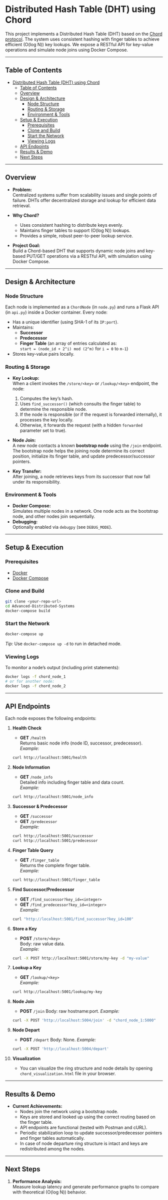 # Distributed Hash Table (DHT) using Chord

This project implements a Distributed Hash Table (DHT) based on the [Chord protocol](http://pdos.lcs.mit.edu/chord/). The system uses consistent hashing with finger tables to achieve efficient \(O(log N)\) key lookups. We expose a RESTful API for key-value operations and simulate node joins using Docker Compose.

---

## Table of Contents

- [Distributed Hash Table (DHT) using Chord](#distributed-hash-table-dht-using-chord)
  - [Table of Contents](#table-of-contents)
  - [Overview](#overview)
  - [Design \& Architecture](#design--architecture)
    - [Node Structure](#node-structure)
    - [Routing \& Storage](#routing--storage)
    - [Environment \& Tools](#environment--tools)
  - [Setup \& Execution](#setup--execution)
    - [Prerequisites](#prerequisites)
    - [Clone and Build](#clone-and-build)
    - [Start the Network](#start-the-network)
    - [Viewing Logs](#viewing-logs)
  - [API Endpoints](#api-endpoints)
  - [Results \& Demo](#results--demo)
  - [Next Steps](#next-steps)

---

## Overview

- **Problem:**  
  Centralized systems suffer from scalability issues and single points of failure. DHTs offer decentralized storage and lookup for efficient data retrieval.

- **Why Chord?**  
  - Uses consistent hashing to distribute keys evenly.  
  - Maintains finger tables to support \(O(log N)\) lookups.  
  - Provides a simple, robust peer-to-peer lookup service.

- **Project Goal:**  
  Build a Chord-based DHT that supports dynamic node joins and key-based PUT/GET operations via a RESTful API, with simulation using Docker Compose.

---

## Design & Architecture

### Node Structure

Each node is implemented as a `ChordNode` (in `node.py`) and runs a Flask API (in `api.py`) inside a Docker container. Every node:
- Has a unique identifier (using SHA-1 of its `IP:port`).
- Maintains:
  - **Successor**
  - **Predecessor**
  - **Finger Table** (an array of entries calculated as:  
    `start = (node_id + 2^i) mod (2^m)` for `i = 0` to `m-1`)
- Stores key-value pairs locally.

### Routing & Storage

- **Key Lookup:**  
  When a client invokes the `/store/<key>` or `/lookup/<key>` endpoint, the node:
  1. Computes the key’s hash.
  2. Uses `find_successor()` (which consults the finger table) to determine the responsible node.
  3. If the node is responsible (or if the request is forwarded internally), it processes the key locally.
  4. Otherwise, it forwards the request (with a hidden `forwarded` parameter set to true).

- **Node Join:**  
  A new node contacts a known **bootstrap node** using the `/join` endpoint. The bootstrap node helps the joining node determine its correct position, initialize its finger table, and update predecessor/successor pointers.

- **Key Transfer:**  
  After joining, a node retrieves keys from its successor that now fall under its responsibility.

### Environment & Tools

- **Docker Compose:**  
  Simulates multiple nodes in a network. One node acts as the bootstrap node, and other nodes join sequentially.
- **Debugging:**  
  Optionally enabled via `debugpy` (see `DEBUG_MODE`).

---

## Setup & Execution

### Prerequisites

- [Docker](https://docs.docker.com/get-docker/)
- [Docker Compose](https://docs.docker.com/compose/)

### Clone and Build

```bash
git clone <your-repo-url>
cd Advanced-Distributed-Systems
docker-compose build
```

### Start the Network

```bash
docker-compose up
```

*Tip:* Use `docker-compose up -d` to run in detached mode.

### Viewing Logs

To monitor a node’s output (including print statements):

```bash
docker logs -f chord_node_1
# or for another node:
docker logs -f chord_node_2
```

---

## API Endpoints

Each node exposes the following endpoints:

1. **Health Check**  
   - **GET** `/health`  
   Returns basic node info (node ID, successor, predecessor).  
   _Example:_
   ```bash
   curl http://localhost:5001/health
   ```

2. **Node Information**  
   - **GET** `/node_info`  
   Detailed info including finger table and data count.  
   _Example:_
   ```bash
   curl http://localhost:5001/node_info
   ```

3. **Successor & Predecessor**  
   - **GET** `/successor`  
   - **GET** `/predecessor`  
   _Example:_
   ```bash
   curl http://localhost:5001/successor
   curl http://localhost:5001/predecessor
   ```

4. **Finger Table Query**  
   - **GET** `/finger_table`  
   Returns the complete finger table.  
   _Example:_
   ```bash
   curl http://localhost:5001/finger_table
   ```

5. **Find Successor/Predecessor**  
   - **GET** `/find_successor?key_id=<integer>`  
   - **GET** `/find_predecessor?key_id=<integer>`  
   _Example:_
   ```bash
   curl "http://localhost:5001/find_successor?key_id=100"
   ```

6. **Store a Key**  
   - **POST** `/store/<key>`  
   Body: raw value data.  
   _Example:_
   ```bash
   curl -X POST http://localhost:5001/store/my-key -d "my-value"
   ```

7. **Lookup a Key**  
   - **GET** `/lookup/<key>`  
   _Example:_
   ```bash
   curl http://localhost:5001/lookup/my-key
   ```

8. **Node Join**
   - **POST** `/join`
    Body: raw hostname:port.
   _Example:_
   ```bash
   curl -X POST 'http://localhost:5004/join' -d "chord_node_1:5000"
   ```

9. **Node Depart**
   - **POST** `/depart`
    Body: None.
   _Example:_
   ```bash
   curl -X POST 'http://localhost:5004/depart'
   ```

10. **Visualization**
    - You can visualize the ring structure and node details by opening `chord_visualization.html` file in your browser.
---

## Results & Demo

- **Current Achievements:**
  - Nodes join the network using a bootstrap node.
  - Keys are stored and looked up using the correct routing based on the finger table.
  - API endpoints are functional (tested with Postman and cURL).
  - Periodic stabilization loop to update successor/predecessor pointers and finger tables automatically.
  - In case of node departure ring structure is intact and keys are redistributed among the nodes.

---

## Next Steps

1. **Performance Analysis:**  
   Measure lookup latency and generate performance graphs to compare with theoretical \(O(log N)\) behavior.


